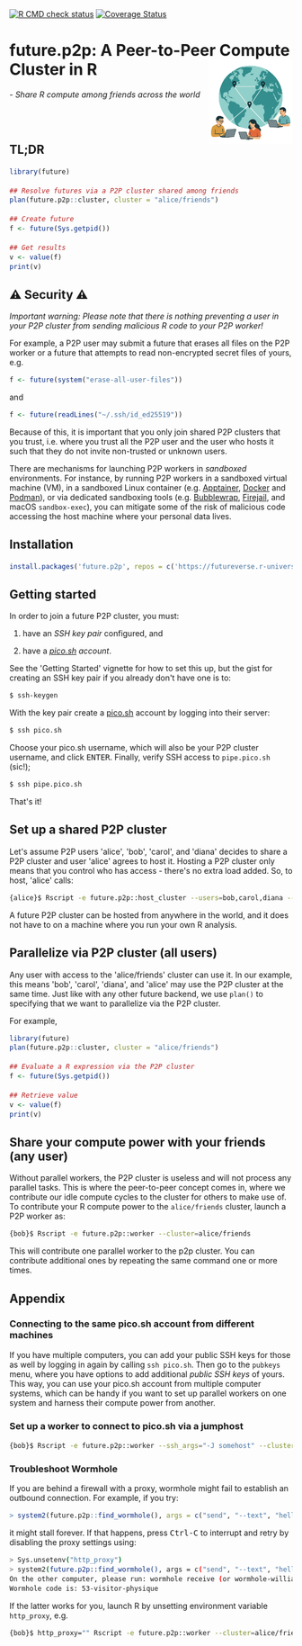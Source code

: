 <div id="badges"><!-- pkgdown markup -->
<a href="https://github.com/futureverse/future.p2p/actions?query=workflow%3AR-CMD-check"><img border="0" src="https://github.com/futureverse/future.p2p/actions/workflows/R-CMD-check.yaml/badge.svg?branch=develop" alt="R CMD check status"/></a>  <a href="https://app.codecov.io/gh/futureverse/future.p2p"><img border="0" src="https://codecov.io/gh/futureverse/future.p2p/branch/develop/graph/badge.svg" alt="Coverage Status"/></a> 
</div>


# future.p2p: A Peer-to-Peer Compute Cluster in R <img border="0" src="man/figures/world-p2p-network-three-users.png" width="150px" align="right"/>

_- Share R compute among friends across the world_

<br>
<br>

## TL;DR

```r
library(future)

## Resolve futures via a P2P cluster shared among friends
plan(future.p2p::cluster, cluster = "alice/friends")

## Create future
f <- future(Sys.getpid())
  
## Get results
v <- value(f)
print(v)
```

## ⚠️ Security ⚠️

_Important warning: Please note that there is nothing preventing a
user in your P2P cluster from sending malicious R code to your P2P
worker!_

For example, a P2P user may submit a future that erases all files on
the P2P worker or a future that attempts to read non-encrypted secret
files of yours, e.g.

```r
f <- future(system("erase-all-user-files"))
```

and

```r
f <- future(readLines("~/.ssh/id_ed25519"))
```

Because of this, it is important that you only join shared P2P
clusters that you trust, i.e. where you trust all the P2P user and the
user who hosts it such that they do not invite non-trusted or unknown
users.

There are mechanisms for launching P2P workers in _sandboxed_
environments. For instance, by running P2P workers in a sandboxed
virtual machine (VM), in a sandboxed Linux container
(e.g. [Apptainer], [Docker] and [Podman]), or via dedicated sandboxing
tools (e.g. [Bubblewrap], [Firejail], and macOS `sandbox-exec`), you
can mitigate some of the risk of malicious code accessing the host
machine where your personal data lives.


## Installation

```r
install.packages('future.p2p', repos = c('https://futureverse.r-universe.dev', 'https://cloud.r-project.org'))
```


## Getting started

In order to join a future P2P cluster, you must:

1. have an _SSH key pair_ configured, and

2. have a _[pico.sh] account_.

See the 'Getting Started' vignette for how to set this up, but the
gist for creating an SSH key pair if you already don't have one is to:

```sh
$ ssh-keygen
```

With the key pair create a [pico.sh] account by logging into their
server:

```sh
$ ssh pico.sh
```

Choose your pico.sh username, which will also be your P2P cluster
username, and click <kbd>ENTER</kbd>. Finally, verify SSH access to
`pipe.pico.sh` (sic!);

```sh
$ ssh pipe.pico.sh
```

That's it!


## Set up a shared P2P cluster

Let's assume P2P users 'alice', 'bob', 'carol', and 'diana' decides to
share a P2P cluster and user 'alice' agrees to host it. Hosting a P2P
cluster only means that you control who has access - there's no extra
load added. So, to host, 'alice' calls:

```sh
{alice}$ Rscript -e future.p2p::host_cluster --users=bob,carol,diana --cluster=alice/friends
```

A future P2P cluster can be hosted from anywhere in the world, and it
does not have to on a machine where you run your own R analysis.


## Parallelize via P2P cluster (all users)

Any user with access to the 'alice/friends' cluster can use it. In our
example, this means 'bob', 'carol', 'diana', and 'alice' may use the
P2P cluster at the same time. Just like with any other future backend,
we use `plan()` to specifying that we want to parallelize via the P2P
cluster.

For example,

```r
library(future)
plan(future.p2p::cluster, cluster = "alice/friends")

## Evaluate a R expression via the P2P cluster
f <- future(Sys.getpid())

## Retrieve value
v <- value(f)
print(v)
```

## Share your compute power with your friends (any user)

Without parallel workers, the P2P cluster is useless and will not
process any parallel tasks. This is where the peer-to-peer concept
comes in, where we contribute our idle compute cycles to the cluster
for others to make use of. To contribute your R compute power to the
`alice/friends` cluster, launch a P2P worker as:

```sh
{bob}$ Rscript -e future.p2p::worker --cluster=alice/friends
```

This will contribute one parallel worker to the p2p cluster. You can
contribute additional ones by repeating the same command one or more
times.



## Appendix

### Connecting to the same pico.sh account from different machines

If you have multiple computers, you can add your public SSH keys for
those as well by logging in again by calling `ssh pico.sh`. Then go to
the `pubkeys` menu, where you have options to add additional _public
SSH keys_ of yours. This way, you can use your pico.sh account from
multiple computer systems, which can be handy if you want to set up
parallel workers on one system and harness their compute power from
another.


### Set up a worker to connect to pico.sh via a jumphost

```sh
{bob}$ Rscript -e future.p2p::worker --ssh_args="-J somehost" --cluster=alice/friends
```

### Troubleshoot Wormhole

If you are behind a firewall with a proxy, wormhole might fail to
establish an outbound connection. For example, if you try:

```r
> system2(future.p2p::find_wormhole(), args = c("send", "--text", "hello"))
```

it might stall forever.  If that happens, press <kbd>Ctrl-C</kbd> to
interrupt and retry by disabling the proxy settings using:

```sh
> Sys.unsetenv("http_proxy")
> system2(future.p2p::find_wormhole(), args = c("send", "--text", "hello"))
On the other computer, please run: wormhole receive (or wormhole-william recv)                                                       
Wormhole code is: 53-visitor-physique
```

If the latter works for you, launch R by unsetting environment
variable `http_proxy`, e.g.

```sh
{bob}$ http_proxy="" Rscript -e future.p2p::worker --cluster=alice/friends
```


[pico.sh]: https://pico.sh/
[Magic-Wormhole]: https://magic-wormhole.readthedocs.io/en/latest/
[wormhole-william]: https://github.com/psanford/wormhole-william
[Apptainer]: https://apptainer.org/
[Docker]: https://www.docker.com/
[Podman]: https://podman.io/
[Bubblewrap]: https://github.com/containers/bubblewrap
[Firejail]: https://github.com/netblue30/firejail
